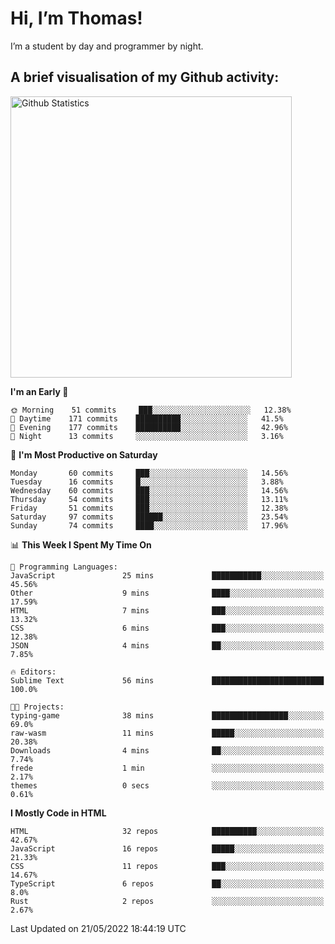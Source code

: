 # Hi, I’m Thomas!
I’m a student by day and programmer by night.

## A brief visualisation of my Github activity:

<img title="My Github Statistics" alt="Github Statistics" width="450px" src="https://github-readme-stats.vercel.app/api?username=thomasrettig&show_icons=true&include_all_commits=true&count_private=true&&hide=issues&theme=tokyonight&border_radius=6px"/>

<!--START_SECTION:waka-->
**I'm an Early 🐤** 

```text
🌞 Morning    51 commits     ███░░░░░░░░░░░░░░░░░░░░░░   12.38% 
🌆 Daytime    171 commits    ██████████░░░░░░░░░░░░░░░   41.5% 
🌃 Evening    177 commits    ██████████░░░░░░░░░░░░░░░   42.96% 
🌙 Night      13 commits     ░░░░░░░░░░░░░░░░░░░░░░░░░   3.16%

```
📅 **I'm Most Productive on Saturday** 

```text
Monday       60 commits     ███░░░░░░░░░░░░░░░░░░░░░░   14.56% 
Tuesday      16 commits     █░░░░░░░░░░░░░░░░░░░░░░░░   3.88% 
Wednesday    60 commits     ███░░░░░░░░░░░░░░░░░░░░░░   14.56% 
Thursday     54 commits     ███░░░░░░░░░░░░░░░░░░░░░░   13.11% 
Friday       51 commits     ███░░░░░░░░░░░░░░░░░░░░░░   12.38% 
Saturday     97 commits     ██████░░░░░░░░░░░░░░░░░░░   23.54% 
Sunday       74 commits     ████░░░░░░░░░░░░░░░░░░░░░   17.96%

```


📊 **This Week I Spent My Time On** 

```text
💬 Programming Languages: 
JavaScript               25 mins             ███████████░░░░░░░░░░░░░░   45.56% 
Other                    9 mins              ████░░░░░░░░░░░░░░░░░░░░░   17.59% 
HTML                     7 mins              ███░░░░░░░░░░░░░░░░░░░░░░   13.32% 
CSS                      6 mins              ███░░░░░░░░░░░░░░░░░░░░░░   12.38% 
JSON                     4 mins              ██░░░░░░░░░░░░░░░░░░░░░░░   7.85%

🔥 Editors: 
Sublime Text             56 mins             █████████████████████████   100.0%

🐱‍💻 Projects: 
typing-game              38 mins             █████████████████░░░░░░░░   69.0% 
raw-wasm                 11 mins             █████░░░░░░░░░░░░░░░░░░░░   20.38% 
Downloads                4 mins              ██░░░░░░░░░░░░░░░░░░░░░░░   7.74% 
frede                    1 min               ░░░░░░░░░░░░░░░░░░░░░░░░░   2.17% 
themes                   0 secs              ░░░░░░░░░░░░░░░░░░░░░░░░░   0.61%

```

**I Mostly Code in HTML** 

```text
HTML                     32 repos            ██████████░░░░░░░░░░░░░░░   42.67% 
JavaScript               16 repos            █████░░░░░░░░░░░░░░░░░░░░   21.33% 
CSS                      11 repos            ███░░░░░░░░░░░░░░░░░░░░░░   14.67% 
TypeScript               6 repos             ██░░░░░░░░░░░░░░░░░░░░░░░   8.0% 
Rust                     2 repos             ░░░░░░░░░░░░░░░░░░░░░░░░░   2.67%

```



 Last Updated on 21/05/2022 18:44:19 UTC
<!--END_SECTION:waka-->
